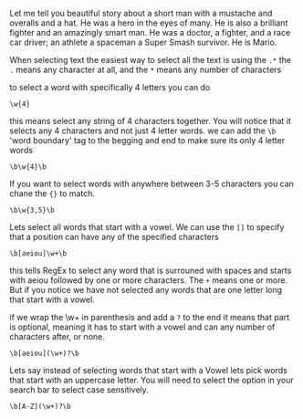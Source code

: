 Let me tell you beautiful story about a short man with a mustache and overalls and a hat. He was a hero in the eyes of many. He is also a brilliant fighter and an amazingly smart man. He was a doctor, a fighter, and a race car driver; an athlete a spaceman a Super Smash survivor. He is Mario.



When selecting text the easiest way to select all the text is using the `.*`
the `.` means any character at all, and the `*` means any number of characters

to select a word with specifically 4 letters you can do

`\w{4}`

this means select any string of 4 characters together. You will notice that it selects any 4 characters and not just 4 letter words. we can add the `\b` 'word boundary' tag to the begging and end to make sure its only 4 letter words

`\b\w{4}\b`

If you want to select words with anywhere between 3-5 characters you can chane the `{}` to match.

`\b\w{3,5}\b`

Lets select all words that start with a vowel. We can use the `[]` to specify that a position can have any of the specified characters

`\b[aeiou]\w+\b`

this tells RegEx to select any word that is surrouned with spaces and starts with aeiou followed by one or more characters. The `+` means one or more. But if you notice we have not selected any words that are one letter long that start with a vowel.

if we wrap the \w+ in parenthesis and add a `?` to the end it means that part is optional, meaning it has to start with a vowel and can any number of characters after, or none.

`\b[aeiou](\w+)?\b`

Lets say instead of selecting words that start with a Vowel lets pick words that start with an uppercase letter. You will need to select the option in your search bar to select case sensitively.

`\b[A-Z](\w+)?\b`